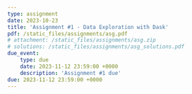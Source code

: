 ```yaml
---
type: assignment
date: 2023-10-23
title: 'Assignment #1 - Data Exploration with Dask'
pdf: /static_files/assignments/asg.pdf
# attachment: /static_files/assignments/asg.zip
# solutions: /static_files/assignments/asg_solutions.pdf
due_event: 
    type: due
    date: 2023-11-12 23:59:00 +0000
    description: 'Assignment #1 due'
due: 2023-11-12 23:59:00 +0000
---
```


<!-- Release Date: Mon, Oct 3 -->
<!-- 
[Statement]() and [Grading Rubric]()

Discussion by TA: Mon, April 10; [Slides PDF]()

Due Date: Wed, May 10. -->

<!-- This is a sample assignment. -->
